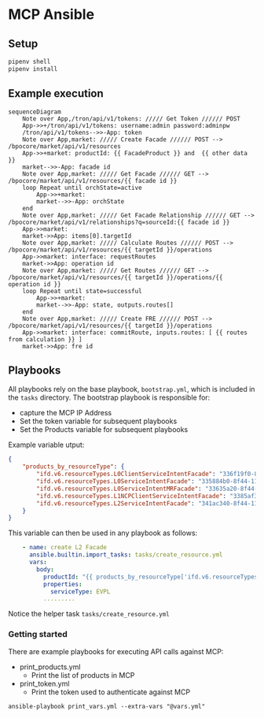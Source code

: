 # MCP Ansible

## Setup

```bash
pipenv shell
pipenv install
```

## Example execution

```mermaid
sequenceDiagram
    Note over App,/tron/api/v1/tokens: ///// Get Token ////// POST
    App->>+/tron/api/v1/tokens: username:admin password:adminpw
    /tron/api/v1/tokens-->>-App: token
    Note over App,market: ///// Create Facade ////// POST --> /bpocore/market/api/v1/resources
    App->>+market: productId: {{ FacadeProduct }} and  {{ other data }}
    market-->>-App: facade id
    Note over App,market: ///// Get Facade ////// GET --> /bpocore/market/api/v1/resources/{{ facade id }}
    loop Repeat until orchState=active
        App->>+market: 
        market-->>-App: orchState
    end
    Note over App,market: ///// Get Facade Relationship ////// GET --> /bpocore/market/api/v1/relationships?q=sourceId:{{ facade id }}
    App->>market: 
    market->>App: items[0].targetId
    Note over App,market: ///// Calculate Routes ////// POST --> /bpocore/market/api/v1/resources/{{ targetId }}/operations
    App->>market: interface: requestRoutes
    market->>App: operation id
    Note over App,market: ///// Get Routes ////// GET --> /bpocore/market/api/v1/resources/{{ targetId }}/operations/{{ operation id }}
    loop Repeat until state=successful
        App->>+market: 
        market-->>-App: state, outputs.routes[]
    end
    Note over App,market: ///// Create FRE ////// POST --> /bpocore/market/api/v1/resources/{{ targetId }}/operations
    App->>market: interface: commitRoute, inputs.routes: [ {{ routes from calculation }} ]
    market->>App: fre id
```


## Playbooks

All playbooks rely on the base playbook, `bootstrap.yml`, which is included in the `tasks` directory. The bootstrap playbook is responsible for:
* capture the MCP IP Address
* Set the token variable for subsequent playbooks
* Set the Products variable for subsequent playbooks

Example variable utput:

```json
{
    "products_by_resourceType": {
        "ifd.v6.resourceTypes.L0ClientServiceIntentFacade": "336f19f0-8f44-11ec-9feb-897322cec140",
        "ifd.v6.resourceTypes.L0ServiceIntentFacade": "335884b0-8f44-11ec-9feb-897322cec140",
        "ifd.v6.resourceTypes.L0ServiceIntentMRFacade": "33635a20-8f44-11ec-9feb-897322cec140",
        "ifd.v6.resourceTypes.L1NCPClientServiceIntentFacade": "3385af30-8f44-11ec-9feb-897322cec140",
        "ifd.v6.resourceTypes.L2ServiceIntentFacade": "341ac340-8f44-11ec-9feb-897322cec140"
    }
}
```

This variable can then be used in any playbook as follows:

```yml
    - name: create L2 Facade
      ansible.builtin.import_tasks: tasks/create_resource.yml
      vars:
        body:
          productId: "{{ products_by_resourceType['ifd.v6.resourceTypes.L2ServiceIntentFacade'] }}"
          properties:
            serviceType: EVPL
          .........
```

Notice the helper task `tasks/create_resource.yml`

### Getting started

There are example playbooks for executing API calls against MCP:

* print_products.yml
  * Print the list of products in MCP
* print_token.yml
  * Print the token used to authenticate against MCP

`ansible-playbook print_vars.yml --extra-vars "@vars.yml"`
